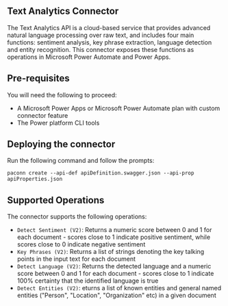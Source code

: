 ## Text Analytics Connector
The Text Analytics API is a cloud-based service that provides advanced natural language processing over raw text, and includes four main functions: sentiment analysis, key phrase extraction, language detection and entity recognition. This connector exposes these functions as operations in Microsoft Power Automate and Power Apps.

## Pre-requisites
You will need the following to proceed:
* A Microsoft Power Apps or Microsoft Power Automate plan with custom connector feature
* The Power platform CLI tools

## Deploying the connector
Run the following command and follow the prompts:

```paconn
paconn create --api-def apiDefinition.swagger.json --api-prop apiProperties.json 
```
## Supported Operations
The connector supports the following operations:
* `Detect Sentiment (V2)`: Returns a numeric score between 0 and 1 for each document - scores close to 1 indicate positive sentiment, while scores close to 0 indicate negative sentiment
* `Key Phrases (V2)`: Returns a list of strings denoting the key talking points in the input text for each document
* `Detect Language (V2)`: Returns the detected language and a numeric score between 0 and 1 for each document - scores close to 1 indicate 100% certainty that the identified language is true
* `Detect Entities (V2)`: eturns a list of known entities and general named entities ("Person", "Location", "Organization" etc) in a given document




